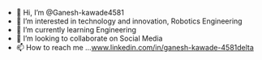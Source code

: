 - 👋 Hi, I’m @Ganesh-kawade4581
- 👀 I’m interested in technology and innovation, Robotics Engineering 
- 🌱 I’m currently learning Engineering 
- 💞️ I’m looking to collaborate on Social Media
- 📫 How to reach me ...www.linkedin.com/in/ganesh-kawade-4581delta

<!---
Ganesh-kawade4581/Ganesh-kawade4581 is a ✨ special ✨ repository because its `README.md` (this file) appears on your GitHub profile.
You can click the Preview link to take a look at your changes.
--->
